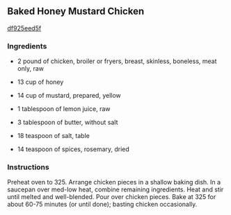 ## Baked Honey Mustard Chicken

[df925eed5f](http://www.food.com/recipe/baked-honey-mustard-chicken-158453)

### Ingredients

 - 2 pound of chicken, broiler or fryers, breast, skinless, boneless, meat only, raw

 - 13 cup of honey

 - 14 cup of mustard, prepared, yellow

 - 1 tablespoon of lemon juice, raw

 - 3 tablespoon of butter, without salt

 - 18 teaspoon of salt, table

 - 14 teaspoon of spices, rosemary, dried

### Instructions

Preheat oven to 325. Arrange chicken pieces in a shallow baking dish. In a saucepan over med-low heat, combine remaining ingredients. Heat and stir until melted and well-blended. Pour over chicken pieces. Bake at 325 for about 60-75 minutes (or until done); basting chicken occasionally.